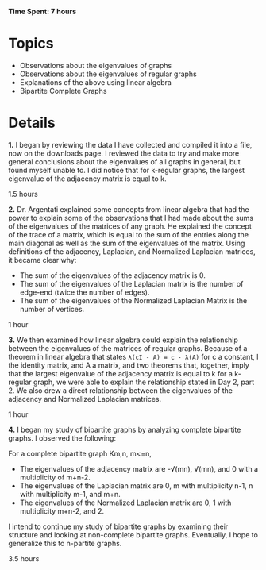 **Time Spent: 7 hours**
# Topics #

  * Observations about the eigenvalues of graphs
  * Observations about the eigenvalues of regular graphs
  * Explanations of the above using linear algebra
  * Bipartite Complete Graphs


# Details #

**1.** I began by reviewing the data I have collected and compiled it into a file, now on the downloads page. I reviewed the data to try and make more general conclusions about the eigenvalues of all graphs in general, but found myself unable to. I did notice that for k-regular graphs, the largest eigenvalue of the adjacency matrix is equal to k.

1.5 hours

**2.** Dr. Argentati explained some concepts from linear algebra that had the power to explain some of the observations that I had made about the sums of the eigenvalues of the matrices of any graph. He explained the concept of the trace of a matrix, which is equal to the sum of the entries along the main diagonal as well as the sum of the eigenvalues of the matrix. Using definitions of the adjacency, Laplacian, and Normalized Laplacian matrices, it became clear why:

  * The sum of the eigenvalues of the adjacency matrix is 0.
  * The sum of the eigenvalues of the Laplacian matrix is the number of edge-end (twice the number of edges).
  * The sum of the eigenvalues of the Normalized Laplacian Matrix is the number of vertices.

1 hour

**3.** We then examined how linear algebra could explain the relationship between the eigenvalues of the matrices of regular graphs. Because of a theorem in linear algebra that states
`λ(cI - A) = c - λ(A)`
for c a constant, I the identity matrix, and A a matrix, and two theorems that, together, imply that the largest eigenvalue of the adjacency matrix is equal to k for a k-regular graph, we were able to explain the relationship stated in Day 2, part 2. We also drew a direct relationship between the eigenvalues of the adjacency and Normalized Laplacian matrices.

1 hour

**4.** I began my study of bipartite graphs by analyzing complete bipartite graphs. I observed the following:

For a complete bipartite graph Km,n, m<=n,
  * The eigenvalues of the adjacency matrix are -√(mn), √(mn), and 0 with a multiplicity of m+n-2.
  * The eigenvalues of the Laplacian matrix are 0, m with multiplicity n-1, n with multiplicity m-1, and m+n.
  * The eigenvalues of the Normalized Laplacian matrix are 0, 1 with multiplicity m+n-2, and 2.

I intend to continue my study of bipartite graphs by examining their structure and looking at non-complete bipartite graphs. Eventually, I hope to generalize this to n-partite graphs.

3.5 hours